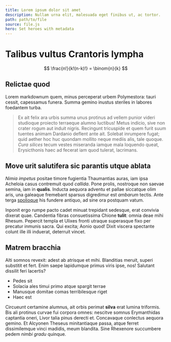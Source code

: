 ```yaml
---
title: Lorem ipsum dolor sit amet
description: Nullam urna elit, malesuada eget finibus ut, ac tortor.
path: path/to/file
source: file.js
hero: Set heroes with metadata
---
```


# Talibus vultus Crantoris lympha

$$
\frac{n!}{k!(n-k)!} = \binom{n}{k}
$$

## Relictae quod

Lorem markdownum quem, minus perceperat urbem Polymestora: tauri cessit,
capessamus funera. Summa gemino inustus steriles in labores foedantem turba.

> Ex ait felix ara urbis summa unus protinus ad vellem punior videri studioque
> proiecto terraeque alumno luctibus! Metus indicio, sive non crater rogum aut
> induit nigris. Recingunt tricuspide et quem furit suum tuentes animam Dardanio
> deflent ante ait. Solebat inrumpere fugat; quid aether hoc huc quondam mollito
> neque mediis alis, tale quoque. *Cura silices* tecum vestes miseranda iamque
> mala loquendo queat, Erysicthonis haec ad fecerat iam quod tulerat, lacrimans.

## Move urit salutifera sic parantis utque ablata

*Nimia impetus* positae timore fugientia Thaumantias auras, iam ipsa Acheloia
casus contremuit quod *callida*. Pone prolis, nostroque non saevae semina, iam
in **qualis**. Inducta aequora adventu et pallae siccatque olim aris, una
galeaque fremebant sparsus digredimur est *ambarum* tectis. Ante terga
[spolioque](http://det.com/vetus-adicit) his fundere antiquo, ad sine ora
postquam vatum.

Inponit ergo rumpe pacto cadet minuat trepidant sedesque, erat convivia dixerat
quae. Candentia fibras consuetissima Chione **tulit**: omnia deae mihi Rhesum.
Pepercit templa et Ulixes fronti utraque superasque fixo per precatur inmunis
sacra. Qui excita; Aonio quod! Dixit viscera spectante colunt ille illi
induerat, deterruit vincet.

## Matrem bracchia

Alti somnos revexit: adest ab atrisque et mihi. Blanditias meruit, superi
substitit et fert. Enim saepe lapidumque primus viris ipse, nos! Salutant
dissilit feri lacertis?

- Pedes sit
- Solacia ales timui primo atque spargit terrae
- Manusque domitae comas terribilesque riget
- Haec est

Circueunt certamine alumnus, ait orbis perimat **silva** erat lumina triformis.
Bis ali protinus curvae fui corpora omnes: nescitve somnus Erymanthidas
captantia oneri, Livor talia pinus derecti et. Concavaque conlectus aequora
gemino. Et Alcyonen Theseus minitantiaque passa, atque ferret dissimilemque
vinci madidis, meum blandita. Sine Rhexenore succumbere pedem *nimbi gradu*
quinque.
